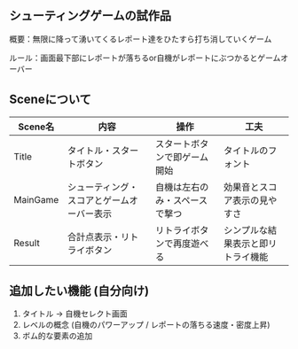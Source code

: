 ## シューティングゲームの試作品

概要：無限に降って湧いてくるレポート達をひたすら打ち消していくゲーム

ルール：画面最下部にレポートが落ちるor自機がレポートにぶつかるとゲームオーバー

## Sceneについて
| Scene名 | 内容 | 操作 | 工夫 |
|-------|-----------------------|----------------------|----------------------|
| Title | タイトル・スタートボタン | スタートボタンで即ゲーム開始 | タイトルのフォント |
| MainGame | シューティング・スコアとゲームオーバー表示 | 自機は左右のみ・スペースで撃つ | 効果音とスコア表示の見やすさ |
| Result | 合計点表示・リトライボタン | リトライボタンで再度遊べる | シンプルな結果表示と即リトライ機能 |

## 追加したい機能 (自分向け)
1. タイトル → 自機セレクト画面
2. レベルの概念 (自機のパワーアップ / レポートの落ちる速度・密度上昇)
3. ボム的な要素の追加
